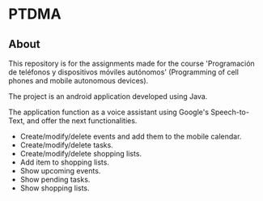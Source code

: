 # PTDMA

## About
This repository is for the assignments made for the course 'Programación de teléfonos y dispositivos móviles autónomos' (Programming of cell phones and mobile autonomous devices).

The project is an android application developed using Java.

The application function as a voice assistant using Google's Speech-to-Text, and offer the next functionalities.

* Create/modify/delete events and add them to the mobile calendar.
* Create/modify/delete tasks.
* Create/modify/delete shopping lists.
* Add item to shopping lists.
* Show upcoming events.
* Show pending tasks.
* Show shopping lists.
